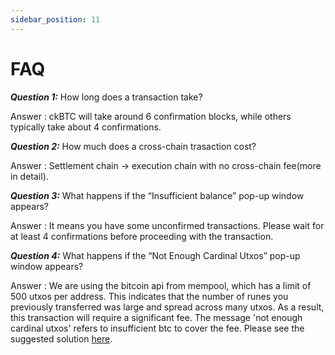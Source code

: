 ```yaml
---
sidebar_position: 11
---
```


# FAQ
***Question 1:*** How long does a transaction take?

Answer : ckBTC will take around 6 confirmation blocks, while others typically take about 4 confirmations.


***Question 2:*** How much does a cross-chain trasaction cost?

Answer : Settlement chain -> execution chain with no cross-chain fee(more in detail).


***Question 3:***  What happens if the “Insufficient balance” pop-up window appears?

Answer : It means you have some unconfirmed transactions. Please wait for at least 4 confirmations before proceeding with the transaction.


***Question 4:*** What happens if the “Not Enough Cardinal Utxos” pop-up window appears?

Answer : We are using the bitcoin api from mempool, which has a limit of 500 utxos per address. This indicates that the number of runes you previously transferred was large and spread across many utxos. As a result, this transaction will require a significant fee. The message 'not enough cardinal utxos' refers to insufficient btc to cover the fee. Please see the suggested solution [here](https://support.xverse.app/hc/en-us/articles/22556402106893-Understanding-UTXO-Management-in-Bitcoin-Transactions#h_01HJ57PH9E7J939P6NJ2HQNN1E).
